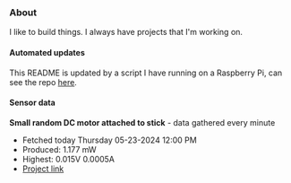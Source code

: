 ### About
I like to build things. I always have projects that I'm working on.

#### Automated updates
This README is updated by a script I have running on a Raspberry Pi, can see the repo [here](https://github.com/jdc-cunningham/raspi-git-repo-updater).

#### Sensor data


**Small random DC motor attached to stick** - data gathered every minute
- Fetched today Thursday 05-23-2024 12:00 PM
- Produced: 1.177 mW
- Highest: 0.015V 0.0005A
- [Project link](https://github.com/jdc-cunningham/turbine-raspi)